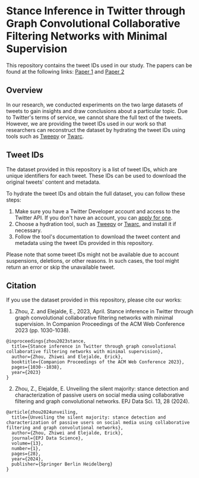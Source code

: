 # Stance Inference in Twitter through Graph Convolutional Collaborative Filtering Networks with Minimal Supervision

This repository contains the tweet IDs used in our study. The papers can be found at the following links: [Paper 1](https://dl.acm.org/doi/10.1145/3543873.3587640) and [Paper 2](https://epjdatascience.springeropen.com/articles/10.1140/epjds/s13688-024-00469-y)

## Overview

In our research, we conducted experiments on the two large datasets of tweets to gain insights and draw conclusions about a particular topic. Due to Twitter's terms of service, we cannot share the full text of the tweets. However, we are providing the tweet IDs used in our work so that researchers can reconstruct the dataset by hydrating the tweet IDs using tools such as [Tweepy](https://www.tweepy.org/) or [Twarc](https://github.com/DocNow/twarc).

## Tweet IDs

The dataset provided in this repository is a list of tweet IDs, which are unique identifiers for each tweet. These IDs can be used to download the original tweets' content and metadata.

To hydrate the tweet IDs and obtain the full dataset, you can follow these steps:

1. Make sure you have a Twitter Developer account and access to the Twitter API. If you don't have an account, you can [apply for one](https://developer.twitter.com/en/apply-for-access).
2. Choose a hydration tool, such as [Tweepy](https://www.tweepy.org/) or [Twarc](https://github.com/DocNow/twarc), and install it if necessary.
3. Follow the tool's documentation to download the tweet content and metadata using the tweet IDs provided in this repository.

Please note that some tweet IDs might not be available due to account suspensions, deletions, or other reasons. In such cases, the tool might return an error or skip the unavailable tweet.

## Citation

If you use the dataset provided in this repository, please cite our works:

1. Zhou, Z. and Elejalde, E., 2023, April. Stance inference in Twitter through graph convolutional collaborative filtering networks with minimal supervision. In Companion Proceedings of the ACM Web Conference 2023 (pp. 1030-1038).
```
@inproceedings{zhou2023stance,
  title={Stance inference in Twitter through graph convolutional collaborative filtering networks with minimal supervision},
  author={Zhou, Zhiwei and Elejalde, Erick},
  booktitle={Companion Proceedings of the ACM Web Conference 2023},
  pages={1030--1038},
  year={2023}
}
```

2. Zhou, Z., Elejalde, E. Unveiling the silent majority: stance detection and characterization of passive users on social media using collaborative filtering and graph convolutional networks. EPJ Data Sci. 13, 28 (2024).
```
@article{zhou2024unveiling,
  title={Unveiling the silent majority: stance detection and characterization of passive users on social media using collaborative filtering and graph convolutional networks},
  author={Zhou, Zhiwei and Elejalde, Erick},
  journal={EPJ Data Science},
  volume={13},
  number={1},
  pages={28},
  year={2024},
  publisher={Springer Berlin Heidelberg}
}
```
